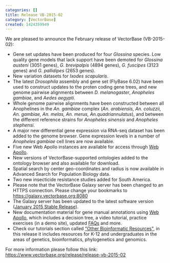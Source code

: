 ```yaml
---
categories: []
title: Release VB-2015-02
category: [VectorBase]
created: 1424359949
---
```

We are pleased to announce the February release of VectorBase (VB-2015-02):
<ul>
<li> Gene set updates have been produced for four <em>Glossina</em> species. Low quality gene models that lack support have been demoted for <em>Glossina austeni</em> (3051 genes), <em>G. brevipalpis</em> (4894 genes), <em>G. fuscipes</em> (3123 genes) and <em>G. pallidipes</em> (2653 genes).</li>
<li> New variation datasets for <em>Ixodes scapularis</em>.</li>
<li> The latest <em>Drosophila</em> assembly and gene set (FlyBase 6.02) have been used to construct updates to the proten coding gene trees, and new genome pairwise alignments between <em>D. melanogaster</em>, <em>Anopheles gambiae</em>, and <em>Aedes aegypti</em>.</li>
<li> Whole genome pairwise alignments have been constructed between all Anophelines in the <em>An. gambiae</em> complex (<em>An. arabiensis, An. coluzzii,  An. gambiae, An. melas, An. merus, An.quadriannulatus</em>), and between the different reference strains for <em>Anopheles sinensis</em> and <em>Anopheles stephensi</em>.</li>
<li>A major new differential gene expression via RNA-seq dataset has been added to the genome browser. Gene expression levels in a number of <em>Anopheles gambiae</em> cell lines are now available.
<li>Five new Web Apollo instances are available for access through <a href = '/webapollo'>Web Apollo</a>.</li>
<li>New versions of VectorBase-supported ontologies added to the ontology browser and also available for download.
<li>Spatial search by center geo-coordinates and radius is now available in Advanced Search for Population Biology data.
<li>Two new insecticide resistance studies added for South America.
<li>Please note that the VectorBase Galaxy server has been changed to an HTTPS connection. Please change your bookmarks to <a href="https://galaxy.vectorbase.org:8080">https://galaxy.vectorbase.org:8080</a>
<li>The Galaxy server has been updated to the latest software version (<a href="https://bitbucket.org/galaxy/galaxy-dist/src/d677cb314dccedd8743eba26f1d446cdf97ebf16/?at=latest_2015.01.13">January 2015 Stable Release</a>).
<li>New documentation material for gene manual annotations using <a href="https://www.vectorbase.org/tutorials/community-annotation-tutorials/manual-annotation-web-apollo">Web Apollo</a>, which includes a decision tree, a video tutorial, practice exercises (in a demo site), updated <a href="https://www.vectorbase.org/faqs#webapollo">FAQs</a> and more.  
<li>Check our tutorials section called <a href="/tutorials?qt-tutorials=3#qt-tutorials">"Other Bioinformatic Resources"</a>, in this release it includes resources for K-12 and undergraduates in the areas of genetics, bioinformatics, phylogenetics and genomics. 
</ul>

<p>For more information please follow this link:
<a href="https://www.vectorbase.org/release/release-vb-2015-02">https://www.vectorbase.org/release/release-vb-2015-02</a></p>

